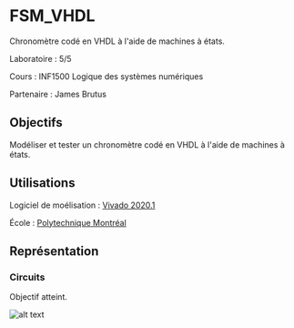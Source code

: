 # FSM_VHDL

Chronomètre codé en VHDL à l'aide de machines à états.

Laboratoire : 5/5

Cours : INF1500 Logique des systèmes numériques

Partenaire : James Brutus


## Objectifs

Modéliser et tester un chronomètre codé en VHDL à l'aide de machines à états.

## Utilisations
Logiciel de moélisation : [Vivado 2020.1](https://www.xilinx.com/support/download.html)

École : [Polytechnique Montréal](https://www.polymtl.ca)


## Représentation

### Circuits

Objectif atteint.

![alt text](https://github.com/TritzA/FSM_VHDL/blob/main/image/objectif.PNG)


